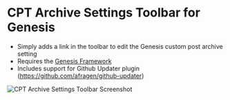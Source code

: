 # CPT Archive Settings Toolbar for Genesis
 * Simply adds a link in the toolbar to edit the Genesis custom post archive setting
 * Requires the [Genesis Framework](http://thestizmedia.com/go/genesis)
 * Includes support for Github Updater plugin (https://github.com/afragen/github-updater)

![CPT Archive Settings Toolbar Screenshot](https://raw.github.com/JiveDig/cptast-genesis/master/screenshot-1.png)
